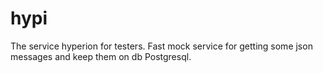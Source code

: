 # hypi
The service hyperion for testers. Fast mock service for getting some json messages and keep them on db Postgresql.
